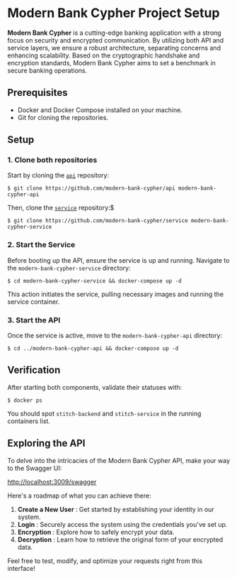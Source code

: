 # Modern Bank Cypher Project Setup

**Modern Bank Cypher** is a cutting-edge banking application with a strong focus on security and encrypted communication. By utilizing both API and service layers, we ensure a robust architecture, separating concerns and enhancing scalability. Based on the cryptographic handshake and encryption standards, Modern Bank Cypher aims to set a benchmark in secure banking operations.

## Prerequisites

* Docker and Docker Compose installed on your machine.
* Git for cloning the repositories.

## Setup

### 1. Clone both repositories

Start by cloning the [`api`](https://github.com/modern-bank-cypher/api) repository:

```
$ git clone https://github.com/modern-bank-cypher/api modern-bank-cypher-api
```

Then, clone the [`service`](https://github.com/modern-bank-cypher/service) repository:$

```
$ git clone https://github.com/modern-bank-cypher/service modern-bank-cypher-service
```

### 2. Start the Service

Before booting up the API, ensure the service is up and running. Navigate to the `modern-bank-cypher-service` directory:

```
$ cd modern-bank-cypher-service && docker-compose up -d
```

This action initiates the service, pulling necessary images and running the service container.

### 3. Start the API

Once the service is active, move to the `modern-bank-cypher-api` directory:

```
$ cd ../modern-bank-cypher-api && docker-compose up -d
```

## Verification

After starting both components, validate their statuses with:

```
$ docker ps
```

You should spot `stitch-backend` and `stitch-service` in the running containers list.


## Exploring the API

To delve into the intricacies of the Modern Bank Cypher API, make your way to the Swagger UI:

[http://localhost:3009/swagger](http://localhost:3009/swagger)

Here's a roadmap of what you can achieve there:

1. **Create a New User** : Get started by establishing your identity in our system.
2. **Login** : Securely access the system using the credentials you've set up.
3. **Encryption** : Explore how to safely encrypt your data.
4. **Decryption** : Learn how to retrieve the original form of your encrypted data.

Feel free to test, modify, and optimize your requests right from this interface!
